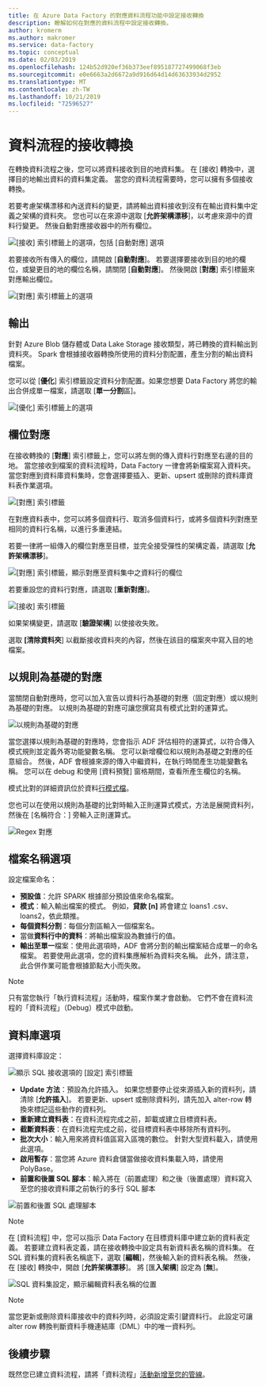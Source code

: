 ```yaml
---
title: 在 Azure Data Factory 的對應資料流程功能中設定接收轉換
description: 瞭解如何在對應的資料流程中設定接收轉換。
author: kromerm
ms.author: makromer
ms.service: data-factory
ms.topic: conceptual
ms.date: 02/03/2019
ms.openlocfilehash: 124b52d920ef36b373eef895187727499068f3eb
ms.sourcegitcommit: e0e6663a2d6672a9d916d64d14d63633934d2952
ms.translationtype: MT
ms.contentlocale: zh-TW
ms.lasthandoff: 10/21/2019
ms.locfileid: "72596527"
---
```

# <a name="sink-transformation-for-a-data-flow"></a>資料流程的接收轉換



在轉換資料流程之後，您可以將資料接收到目的地資料集。 在 [接收] 轉換中，選擇目的地輸出資料的資料集定義。 當您的資料流程需要時，您可以擁有多個接收轉換。

若要考慮架構漂移和內送資料的變更，請將輸出資料接收到沒有在輸出資料集中定義之架構的資料夾。 您也可以在來源中選取 [**允許架構漂移**]，以考慮來源中的資料行變更。 然後自動對應接收器中的所有欄位。

![[接收] 索引標籤上的選項，包括 [自動對應] 選項](media/data-flow/sink1.png "接收1")

若要接收所有傳入的欄位，請開啟 [**自動對應**]。 若要選擇要接收到目的地的欄位，或變更目的地的欄位名稱，請關閉 [**自動對應**]。 然後開啟 [**對應**] 索引標籤來對應輸出欄位。

![[對應] 索引標籤上的選項](media/data-flow/sink2.png "接收2")

## <a name="output"></a>輸出 
針對 Azure Blob 儲存體或 Data Lake Storage 接收類型，將已轉換的資料輸出到資料夾。 Spark 會根據接收器轉換所使用的資料分割配置，產生分割的輸出資料檔案。 

您可以從 [**優化**] 索引標籤設定資料分割配置。如果您想要 Data Factory 將您的輸出合併成單一檔案，請選取 [**單一分割**區]。

![[優化] 索引標籤上的選項](media/data-flow/opt001.png "接收選項")

## <a name="field-mapping"></a>欄位對應
在接收轉換的 [**對應**] 索引標籤上，您可以將左側的傳入資料行對應至右邊的目的地。 當您接收到檔案的資料流程時，Data Factory 一律會將新檔案寫入資料夾。 當您對應到資料庫資料集時，您會選擇要插入、更新、upsert 或刪除的資料庫資料表作業選項。

![[對應] 索引標籤](media/data-flow/sink2.png "接收")

在對應資料表中，您可以將多個資料行、取消多個資料行，或將多個資料列對應至相同的資料行名稱，以進行多重連結。

若要一律將一組傳入的欄位對應至目標，並完全接受彈性的架構定義，請選取 [**允許架構漂移**]。

![[對應] 索引標籤，顯示對應至資料集中之資料行的欄位](media/data-flow/multi1.png "多個選項")

若要重設您的資料行對應，請選取 [**重新對應**]。

![[接收] 索引標籤](media/data-flow/sink1.png "接收一個")

如果架構變更，請選取 [**驗證架構**] 以使接收失敗。

選取 **[清除資料夾**] 以截斷接收資料夾的內容，然後在該目的檔案夾中寫入目的地檔案。

## <a name="rule-based-mapping"></a>以規則為基礎的對應
當關閉自動對應時，您可以加入宣告以資料行為基礎的對應（固定對應）或以規則為基礎的對應。 以規則為基礎的對應可讓您撰寫具有模式比對的運算式。 

![以規則為基礎的對應](media/data-flow/rules4.png "以規則為基礎的對應")

當您選擇以規則為基礎的對應時，您會指示 ADF 評估相符的運算式，以符合傳入模式規則並定義外寄功能變數名稱。 您可以新增欄位和以規則為基礎之對應的任意組合。 然後，ADF 會根據來源的傳入中繼資料，在執行時間產生功能變數名稱。 您可以在 debug 和使用 [資料預覽] 窗格期間，查看所產生欄位的名稱。

模式比對的詳細資訊位於資料[行模式檔](concepts-data-flow-column-pattern.md)。

您也可以在使用以規則為基礎的比對時輸入正則運算式模式，方法是展開資料列，然後在 [名稱符合：] 旁輸入正則運算式。

![Regex 對應](media/data-flow/scdt1g4.png "Regex 對應")

## <a name="file-name-options"></a>檔案名稱選項

設定檔案命名： 

   * **預設值**：允許 SPARK 根據部分預設值來命名檔案。
   * **模式**：輸入輸出檔案的模式。 例如，**貸款 [n]** 將會建立 loans1 .csv、loans2，依此類推。
   * **每個資料分割**：每個分割區輸入一個檔案名。
   * 當做**資料行中的資料**：將輸出檔案設為數據行的值。
   * **輸出至單一**檔案：使用此選項時，ADF 會將分割的輸出檔案結合成單一的命名檔案。 若要使用此選項，您的資料集應解析為資料夾名稱。 此外，請注意，此合併作業可能會根據節點大小而失敗。

> [!NOTE]
> 只有當您執行「執行資料流程」活動時，檔案作業才會啟動。 它們不會在資料流程的「資料流程」（Debug）模式中啟動。

## <a name="database-options"></a>資料庫選項

選擇資料庫設定：

![顯示 SQL 接收選項的 [設定] 索引標籤](media/data-flow/alter-row2.png "SQL 選項")

* **Update 方法**：預設為允許插入。 如果您想要停止從來源插入新的資料列，請清除 [**允許插入**]。 若要更新、upsert 或刪除資料列，請先加入 alter-row 轉換來標記這些動作的資料列。 
* **重新建立資料表**：在資料流程完成之前，卸載或建立目標資料表。
* **截斷資料表**：在資料流程完成之前，從目標資料表中移除所有資料列。
* **批次大小**：輸入用來將資料值區寫入區塊的數位。 針對大型資料載入，請使用此選項。 
* **啟用暫存**：當您將 Azure 資料倉儲當做接收資料集載入時，請使用 PolyBase。
* **前置和後置 SQL 腳本**：輸入將在（前置處理）和之後（後置處理）資料寫入至您的接收資料庫之前執行的多行 SQL 腳本

![前置和後置 SQL 處理腳本](media/data-flow/prepost1.png "SQL 處理腳本")

> [!NOTE]
> 在 [資料流程] 中，您可以指示 Data Factory 在目標資料庫中建立新的資料表定義。 若要建立資料表定義，請在接收轉換中設定具有新資料表名稱的資料集。 在 SQL 資料集的資料表名稱底下，選取 [**編輯**]，然後輸入新的資料表名稱。 然後，在 [接收] 轉換中，開啟 [**允許架構漂移**]。 將 [匯**入架構**] 設定為 [**無**]。

![SQL 資料集設定，顯示編輯資料表名稱的位置](media/data-flow/dataset2.png "SQL 架構")

> [!NOTE]
> 當您更新或刪除資料庫接收中的資料列時，必須設定索引鍵資料行。 此設定可讓 alter row 轉換判斷資料手機連結庫（DML）中的唯一資料列。

## <a name="next-steps"></a>後續步驟
既然您已建立資料流程，請將「資料流程」[活動新增至您的管線](concepts-data-flow-overview.md)。
